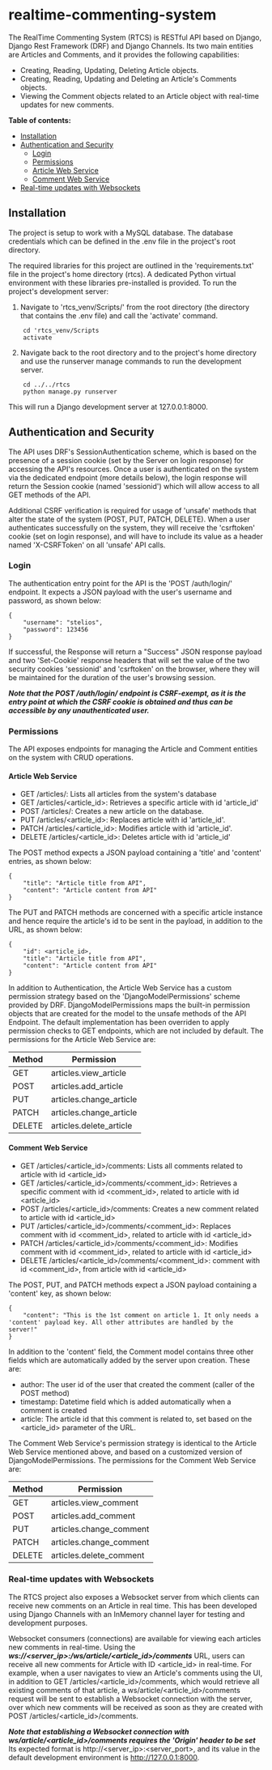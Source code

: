 # realtime-commenting-system
 
The RealTime Commenting System (RTCS) is RESTful API based on Django, Django Rest Framework (DRF) and Django Channels. Its two main entities are Articles and Comments, and it provides the following capabilities:

* Creating, Reading, Updating, Deleting Article objects.
* Creating, Reading, Updating and Deleting an Article's Comments objects.
* Viewing the Comment objects related to an Article object with real-time updates for new comments.

 **Table of contents:**
 - [Installation](#installation)
 - [Authentication and Security](#auth-sec)
    - [Login](#login)
    - [Permissions](#perms)
    - [Article Web Service](#articles)
    - [Comment Web Service](#comments)
 - [Real-time updates with Websockets](#ws)

<a id="installation"></a>
## Installation
The project is setup to work with a MySQL database. The database credentials which can be defined in the .env file in the project's root directory.

The required libraries for this project are outlined in the 'requirements.txt' file in the project's home directory (rtcs). A dedicated Python virtual environment with these libraries pre-installed is provided. To run the project's development server:

1. Navigate to 'rtcs_venv/Scripts/' from the root directory (the directory that contains the .env file) and call the 'activate' command.
```
    cd 'rtcs_venv/Scripts
    activate
```

2. Navigate back to the root directory and to the project's home directory and use the runserver manage commands to run the development server.
```
    cd ../../rtcs
    python manage.py runserver
```
This will run a Django development server at 127.0.0.1:8000. 


<a id="auth-sec"></a>
## Authentication and Security

The API uses DRF's SessionAuthentication scheme, which is based on the presence of a session cookie (set by the Server on login response) for accessing the API's resources. Once a user is authenticated on the system via the dedicated endpoint (more details below), the login response will return the Session cookie (named 'sessionid') which will allow access to all GET methods of the API. 

Additional CSRF verification is required for usage of 'unsafe' methods that alter the state of the system (POST, PUT, PATCH, DELETE). When a user authenticates successfully on the system, they will receive the 'csrftoken' cookie (set on login response), and will have to include its value as a header named 'X-CSRFToken' on all 'unsafe' API calls. 

<a id="login"></a>
### Login

The authentication entry point for the API is the 'POST /auth/login/' endpoint. It expects a JSON payload with the user's username and password, as shown below:

```
{
    "username": "stelios",
    "password": 123456
}
```

If successful, the Response will return a "Success" JSON response payload and two 'Set-Cookie' response headers that will set the value of the two security cookies 'sessionid' and 'csrftoken' on the browser, where they will be maintained for the duration of the user's browsing session.

***Note that the POST /auth/login/ endpoint is CSRF-exempt, as it is the entry point at which the CSRF cookie is obtained and thus can be accessible by any unauthenticated user.***

<a id="perms"></a>
### Permissions

The API exposes endpoints for managing the Article and Comment entities on the system with CRUD operations.

<a id="articles"></a>
#### Article Web Service

* GET /articles/: Lists all articles from the system's database
* GET /articles/<article_id>: Retrieves a specific article with id 'article_id'
* POST /articles/: Creates a new article on the database.
* PUT /articles/<article_id>: Replaces article with id 'article_id'. 
* PATCH /articles/<article_id>: Modifies article with id 'article_id'.
* DELETE /articles/<article_id>: Deletes article with id 'article_id'

The POST method expects a JSON payload containing a 'title' and 'content' entries, as shown below:

```
{
    "title": "Article title from API",
    "content": "Article content from API"
}
```
The PUT and PATCH methods are concerned with a specific article instance and hence require the article's id to be sent in the payload, in addition to the URL, as shown below:
```
{
    "id": <article_id>,
    "title": "Article title from API",
    "content": "Article content from API"
}
```

In addition to Authentication, the Article Web Service has a custom permission strategy based on the 'DjangoModelPermissions' scheme provided by DRF. DjangoModelPermissions maps the built-in permission objects that are created for the model to the unsafe methods of the API Endpoint. The default implementation has been overriden to apply permission checks to GET endpoints, which are not included by default. The permissions for the Article Web Service are:

| Method   | Permission |
| ---------| -----------|
| GET     | articles.view_article |
| POST     | articles.add_article |
| PUT      | articles.change_article |
| PATCH    | articles.change_article |
| DELETE   | articles.delete_article |

<a id="comments"></a>
#### Comment Web Service
* GET /articles/<article_id>/comments: Lists all comments related to article with id <article_id>
* GET /articles/<article_id>/comments/<comment_id>: Retrieves a specific comment with id <comment_id>, related to article with id <article_id>
* POST /articles/<article_id>/comments: Creates a new comment related to article with id <article_id>
* PUT /articles/<article_id>/comments/<comment_id>: Replaces comment with id <comment_id>, related to article with id <article_id>
* PATCH /articles/<article_id>/comments/<comment_id>: Modifies comment with id <comment_id>, related to article with id <article_id>
* DELETE /articles/<article_id>/comments/<comment_id>: comment with id <comment_id>, from article with id <article_id>

The POST, PUT, and PATCH methods expect a JSON payload containing a 'content' key, as shown below:

```
{
    "content": "This is the 1st comment on article 1. It only needs a 'content' payload key. All other attributes are handled by the server!"
}
```

In addition to the 'content' field, the Comment model contains three other fields which are automatically added by the server upon creation. These are:

* author: The user id of the user that created the comment (caller of the POST method)
* timestamp: Datetime field which is added automatically when a comment is created
* article: The article id that this comment is related to, set based on the <article_id> parameter of the URL.

The Comment Web Service's permission strategy is identical to the Article Web Service mentioned above, and based on a customized version of DjangoModelPermissions. The permissions for the Comment Web Service are:

| Method   | Permission |
| ---------| -----------|
| GET     | articles.view_comment |
| POST     | articles.add_comment |
| PUT      | articles.change_comment |
| PATCH    | articles.change_comment |
| DELETE   | articles.delete_comment |

<a id="ws"></a>
### Real-time updates with Websockets
The RTCS project also exposes a Websocket server from which clients can receive new comments on an Article in real time. This has been developed using Django Channels with an InMemory channel layer for testing and development purposes. 

Websocket consumers (connections) are available for viewing each articles new comments in real-time. Using the ***ws://<server_ip>:<port>/ws/article/<article_id>/comments*** URL, users can receive all new comments for Article with ID <article_id> in real-time. For example, when a user navigates to view an Article's comments using the UI, in addition to GET /articles/<article_id>/comments, which would retrieve all existing comments of that article, a ws/article/<article_id>/comments request will be sent to establish a Websocket connection with the server, over which new comments will be received as soon as they are created with POST /articles/<article_id>/comments.

***Note that establishing a Websocket connection with ws/article/<article_id>/comments requires the 'Origin' header to be set*** Its expected format is http://<server_ip>:<server_port>, and its value in the default development environment is http://127.0.0.1:8000.
